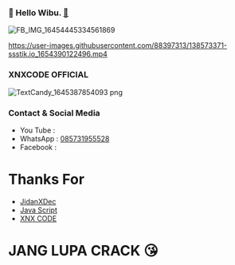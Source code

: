 ### 👋 Hello Wibu. [🗿]()

![FB_IMG_16454445334561869](https://user-images.githubusercontent.com/95429798/156431943-650b99e3-8fe6-43d1-8be6-e02d727efd27.jpg)

https://user-images.githubusercontent.com/88397313/138573371-ssstik.io_1654390122496.mp4


### XNXCODE OFFICIAL
![TextCandy_1645387854093 png](https://user-images.githubusercontent.com/92802033/158568770-86c76f29-75c0-4449-88e8-6736018f5474.png)

### Contact & Social Media
- You Tube : []()
- WhatsApp : [085731955528]()
- Facebook : []()


<!---
JidanXDec/JidanXDec is a ✨ special ✨ repository because its `README.md` (this file) appears on your GitHub profile.
You can click the Preview link to take a look at your changes.
--->
# Thanks For 
- [JidanXDec]()
- [Java Script]()
- [XNX CODE]() 

# JANG LUPA CRACK 😘
